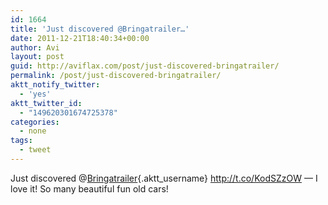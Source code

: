 ```yaml
---
id: 1664
title: 'Just discovered @Bringatrailer…'
date: 2011-12-21T18:40:34+00:00
author: Avi
layout: post
guid: http://aviflax.com/post/just-discovered-bringatrailer/
permalink: /post/just-discovered-bringatrailer/
aktt_notify_twitter:
  - 'yes'
aktt_twitter_id:
  - "149620301674725378"
categories:
  - none
tags:
  - tweet
---
```

Just discovered @[Bringatrailer](http://twitter.com/Bringatrailer){.aktt_username} <a href="http://t.co/KodSZzOW" rel="nofollow">http://t.co/KodSZzOW</a> — I love it! So many beautiful fun old cars!